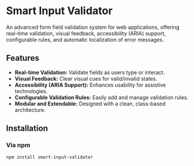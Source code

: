 # Smart Input Validator

An advanced form field validation system for web applications, offering real-time validation, visual feedback, accessibility (ARIA) support, configurable rules, and automatic localization of error messages.

## Features

-   **Real-time Validation:** Validate fields as users type or interact.
-   **Visual Feedback:** Clear visual cues for valid/invalid states.
-   **Accessibility (ARIA Support):** Enhances usability for assistive technologies.
-   **Configurable Validation Rules:** Easily add and manage validation rules.
-   **Modular and Extendable:** Designed with a clean, class-based architecture.

## Installation

### Via npm

```bash
npm install smart-input-validator